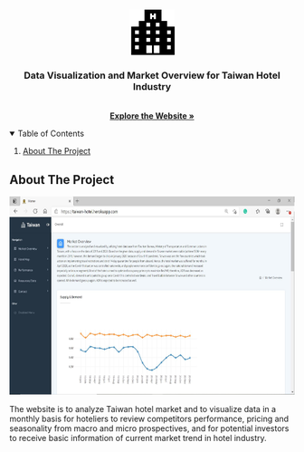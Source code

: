 <!-- PROJECT LOGO -->
<br />
<p align="center">
  <a href="https://taiwan-hotel.herokuapp.com/">
    <img src="static/image/hotel.png" alt="Logo" width="80" height="80">
  </a>

  <h3 align="center">Data Visualization and Market Overview for Taiwan Hotel Industry</h3>

  <p align="center">
    <br />
    <a href="https://taiwan-hotel.herokuapp.com/"><strong>Explore the Website »</strong></a>
  </p>
</p>



<!-- TABLE OF CONTENTS -->
<details open="open">
  <summary>Table of Contents</summary>
  <ol>
    <li>
      <a href="#about-the-project">About The Project</a>
    </li>
  </ol>
</details>



<!-- ABOUT THE PROJECT -->
## About The Project

<a href="https://taiwan-hotel.herokuapp.com/">
  <img src="static/image/screenshot.JPG" alt="Logo" width="700" height="350">
</a>

The website is to analyze Taiwan hotel market and to visualize data in a monthly basis for hoteliers to review competitors performance, pricing and seasonality from macro and micro prospectives, and for potential investors to receive basic information of current market trend in hotel industry.

